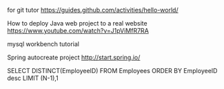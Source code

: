 
for git tutor
https://guides.github.com/activities/hello-world/



How to deploy Java web project to a real website
https://www.youtube.com/watch?v=J1pViMfR7RA



mysql workbench tutorial


Spring autocreate project
http://start.spring.io/



SELECT DISTINCT(EmployeeID) FROM Employees ORDER BY EmployeeID desc LIMIT (N-1),1
